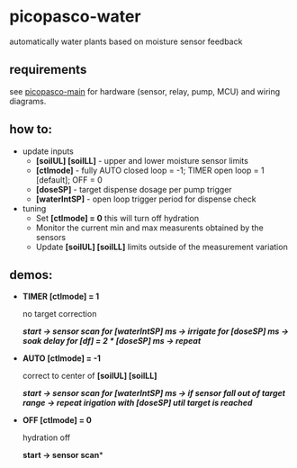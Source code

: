 # picopasco-water
automatically water plants based on moisture sensor feedback
## requirements
see [picopasco-main](https://github.com/GrayHatGuy/picopasco#parts) for hardware (sensor, relay, pump, MCU) and wiring diagrams.
## how to:
* update inputs
  - **[soilUL] [soilLL]** - upper and lower moisture sensor limits 
  - **[ctlmode]** - fully AUTO closed loop = -1; TIMER open loop = 1 [default]; OFF = 0
  - **[doseSP]** - target dispense dosage per pump trigger
  - **[waterIntSP]** - open loop trigger period for dispense check 
* tuning
  - Set **[ctlmode] = 0** this will turn off hydration  
  - Monitor the current min and max measurents obtained by the sensors
  - Update **[soilUL] [soilLL]** limits outside of the measurement variation 
## demos:
  - **TIMER [ctlmode] = 1**
  
      no target correction
      
      ***start -> sensor scan for [waterIntSP] ms -> irrigate for [doseSP] ms -> soak delay for [df] = 2 * [doseSP] ms -> repeat***


  - **AUTO [ctlmode] = -1**
  
      correct to center of **[soilUL] [soilLL]**
  
      ***start -> sensor scan for [waterIntSP] ms -> if sensor fall out of target range -> repeat irigation with [doseSP] util target is reached***


  - **OFF [ctlmode] = 0**
      
      hydration off
  
      **start -> sensor scan***
  


